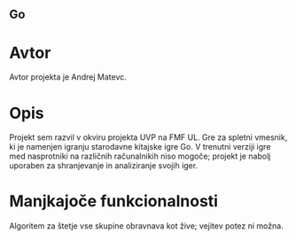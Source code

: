 ## Go
# Avtor
Avtor projekta je Andrej Matevc.
# Opis
Projekt sem razvil v okviru projekta UVP na FMF UL. Gre za spletni vmesnik, ki je namenjen igranju starodavne kitajske igre Go. V trenutni verziji igre med nasprotniki na različnih računalnikih niso mogoče; projekt je nabolj uporaben za shranjevanje in analiziranje svojih iger.
# Manjkajoče funkcionalnosti
Algoritem za štetje vse skupine obravnava kot žive; vejitev potez ni možna.